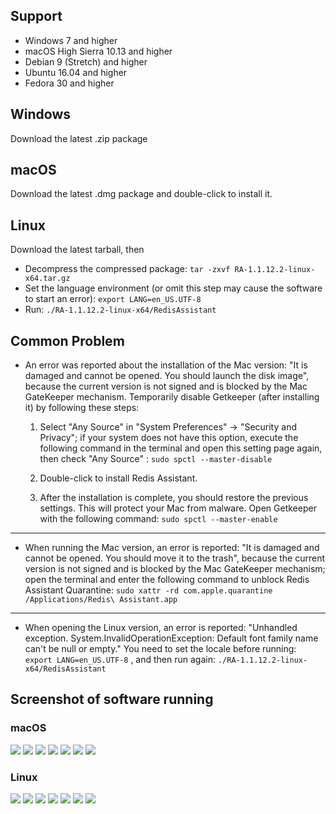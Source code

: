 ## Support

- Windows 7 and higher
- macOS High Sierra 10.13 and higher
- Debian 9 (Stretch) and higher
- Ubuntu 16.04 and higher
- Fedora 30 and higher

## Windows

Download the latest .zip package

## macOS

Download the latest .dmg package and double-click to install it.


## Linux

Download the latest tarball, then

- Decompress the compressed package: `tar -zxvf RA-1.1.12.2-linux-x64.tar.gz`
- Set the language environment (or omit this step may cause the software to start an error): `export LANG=en_US.UTF-8`
- Run: `./RA-1.1.12.2-linux-x64/RedisAssistant`

## Common Problem

- An error was reported about the installation of the Mac version: "It is damaged and cannot be opened. You should launch the disk image", because the current version is not signed and is blocked by the Mac GateKeeper mechanism. Temporarily disable Getkeeper (after installing it) by following these steps:

    1. Select "Any Source" in "System Preferences" -> "Security and Privacy"; if your system does not have this option, execute the following command in the terminal and open this setting page again, then check "Any Source" : `sudo spctl --master-disable`

    1. Double-click to install Redis Assistant.

    1. After the installation is complete, you should restore the previous settings. This will protect your Mac from malware. Open Getkeeper with the following command: `sudo spctl --master-enable`

---

- When running the Mac version, an error is reported: "It is damaged and cannot be opened. You should move it to the trash", because the current version is not signed and is blocked by the Mac GateKeeper mechanism; open the terminal and enter the following command to unblock Redis Assistant Quarantine: `sudo xattr -rd com.apple.quarantine /Applications/Redis\ Assistant.app`

---

- When opening the Linux version, an error is reported: "Unhandled exception. System.InvalidOperationException: Default font family name can't be null or empty." You need to set the locale before running: `export LANG=en_US.UTF-8`
, and then run again: `./RA-1.1.12.2-linux-x64/RedisAssistant`



## Screenshot of software running

### macOS

![](./screenshot/mac/1.png)
![](./screenshot/mac/2.png)
![](./screenshot/mac/3.png)
![](./screenshot/mac/4.png)
![](./screenshot/mac/5.png)
![](./screenshot/mac/6.png)
![](./screenshot/mac/7.png)

### Linux

![](./screenshot/linux/1.png)
![](./screenshot/linux/2.png)
![](./screenshot/linux/3.png)
![](./screenshot/linux/4.png)
![](./screenshot/linux/5.png)
![](./screenshot/linux/6.png)
![](./screenshot/linux/7.png)
